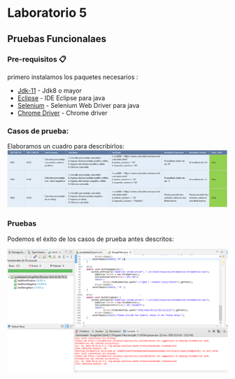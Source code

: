 
# Laboratorio 5
  ## Pruebas Funcionalaes<br/>
  ### Pre-requisitos 📋
  primero instalamos los paquetes necesarios :
  
  * [Jdk-11](https://www.oracle.com/java/technologies/javase-jdk11-downloads.html) - Jdk8 o mayor
  * [Eclipse](https://www.eclipse.org/downloads/packages/release/mars/r/eclipse-ide-java-ee-developers) - IDE Eclipse para java
  * [Selenium](https://www.selenium.dev/downloads/) - Selenium Web Driver para java
  * [Chrome Driver](https://chromedriver.chromium.org/) - Chrome driver
  ### Casos de prueba: 
  Elaboramos un cuadro para describirlos: 
  ![texto cualquiera por si no carga la imagen](https://github.com/JoseCcari/IS_Tester/blob/main/pruebatester3/IMG_TEST_CASES/Cuadro_Tests.PNG) 
  
  ### Pruebas
  
  Podemos el éxito de los casos de prueba antes descritos:
  
  ![texto cualquiera por si no carga la imagen](https://github.com/JoseCcari/IS_Tester/blob/main/pruebatester3/IMG_TEST_CASES/Tests.PNG) 
  
 
  
  
